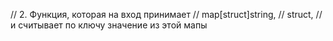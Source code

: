 // 2. Функция, которая на вход принимает
//   map[struct]string,
//   struct,
//  и считывает по ключу значение из этой мапы
